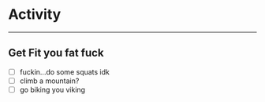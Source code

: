 # Activity
---
## Get Fit you fat fuck
- [ ] fuckin...do some squats idk
- [ ] climb a mountain?
- [ ] go biking you viking